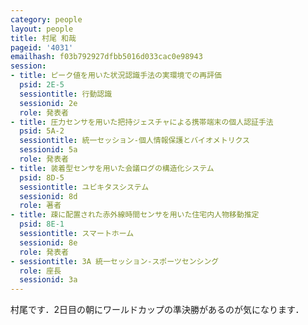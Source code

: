 ```yaml
---
category: people
layout: people
title: 村尾 和哉
pageid: '4031'
emailhash: f03b792927dfbb5016d033cac0e98943
session:
- title: ピーク値を用いた状況認識手法の実環境での再評価
  psid: 2E-5
  sessiontitle: 行動認識
  sessionid: 2e
  role: 発表者
- title: 圧力センサを用いた把持ジェスチャによる携帯端末の個人認証手法
  psid: 5A-2
  sessiontitle: 統一セッション-個人情報保護とバイオメトリクス
  sessionid: 5a
  role: 発表者
- title: 装着型センサを用いた会議ログの構造化システム
  psid: 8D-5
  sessiontitle: ユビキタスシステム
  sessionid: 8d
  role: 著者
- title: 疎に配置された赤外線時間センサを用いた住宅内人物移動推定
  psid: 8E-1
  sessiontitle: スマートホーム
  sessionid: 8e
  role: 発表者
- sessiontitle: 3A 統一セッション-スポーツセンシング
  role: 座長
  sessionid: 3a
---
```

村尾です．2日目の朝にワールドカップの準決勝があるのが気になります．